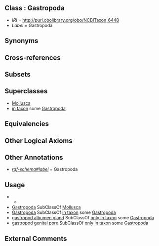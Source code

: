 
## Class : Gastropoda

 * *IRI* = http://purl.obolibrary.org/obo/NCBITaxon_6448
 * *Label* = Gastropoda

## Synonyms


## Cross-references


## Subsets


## Superclasses

 * [Mollusca](../../NCBITaxon/47/NCBITaxon_6447.md)
 * [in taxon](../../RO/62/RO_0002162.md) some [Gastropoda](../../NCBITaxon/48/NCBITaxon_6448.md)

## Equivalencies


## Other Logical Axioms


## Other Annotations

 * *[rdf-schema#label](../../el/rdf-schema#label.md)* = Gastropoda

## Usage

 * -
 * [Gastropoda](../../NCBITaxon/48/NCBITaxon_6448.md) SubClassOf [Mollusca](../../NCBITaxon/47/NCBITaxon_6447.md)
 * [Gastropoda](../../NCBITaxon/48/NCBITaxon_6448.md) SubClassOf [in taxon](../../RO/62/RO_0002162.md) some [Gastropoda](../../NCBITaxon/48/NCBITaxon_6448.md)
 * [gastropod albumen gland](../../UBERON/35/UBERON_0008935.md) SubClassOf [only in taxon](../../RO/60/RO_0002160.md) some [Gastropoda](../../NCBITaxon/48/NCBITaxon_6448.md)
 * [gastropod genital pore](../../UBERON/36/UBERON_0008936.md) SubClassOf [only in taxon](../../RO/60/RO_0002160.md) some [Gastropoda](../../NCBITaxon/48/NCBITaxon_6448.md)

## External Comments

